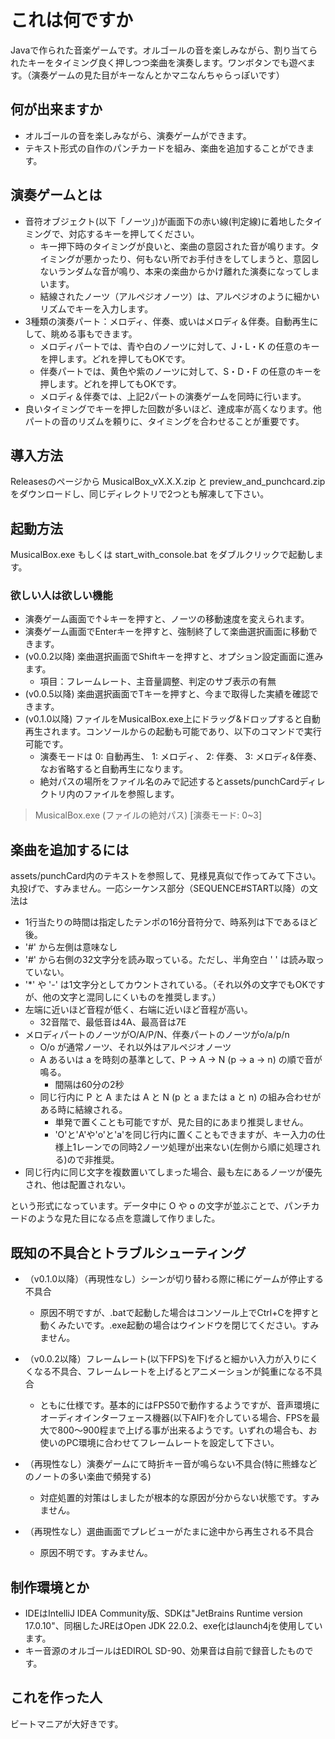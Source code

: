# これは何ですか
Javaで作られた音楽ゲームです。オルゴールの音を楽しみながら、割り当てられたキーをタイミング良く押しつつ楽曲を演奏します。ワンボタンでも遊べます。（演奏ゲームの見た目がキーなんとかマニなんちゃらっぽいです）

## 何が出来ますか
- オルゴールの音を楽しみながら、演奏ゲームができます。
- テキスト形式の自作のパンチカードを組み、楽曲を追加することができます。

## 演奏ゲームとは
- 音符オブジェクト(以下「ノーツ」)が画面下の赤い線(判定線)に着地したタイミングで、対応するキーを押してください。
  - キー押下時のタイミングが良いと、楽曲の意図された音が鳴ります。タイミングが悪かったり、何もない所でお手付きをしてしまうと、意図しないランダムな音が鳴り、本来の楽曲からかけ離れた演奏になってしまいます。
  - 結線されたノーツ（アルペジオノーツ）は、アルペジオのように細かいリズムでキーを入力します。
- 3種類の演奏パート：メロディ、伴奏、或いはメロディ＆伴奏。自動再生にして、眺める事もできます。
  - メロディパートでは、青や白のノーツに対して、J・L・K の任意のキーを押します。どれを押してもOKです。
  - 伴奏パートでは、黄色や紫のノーツに対して、S・D・F の任意のキーを押します。どれを押してもOKです。
  - メロディ＆伴奏では、上記2パートの演奏ゲームを同時に行います。
- 良いタイミングでキーを押した回数が多いほど、達成率が高くなります。他パートの音のリズムを頼りに、タイミングを合わせることが重要です。

## 導入方法
Releasesのページから MusicalBox_vX.X.X.zip と preview_and_punchcard.zip をダウンロードし、同じディレクトリで2つとも解凍して下さい。

## 起動方法
MusicalBox.exe もしくは start_with_console.bat をダブルクリックで起動します。

### 欲しい人は欲しい機能
- 演奏ゲーム画面で↑↓キーを押すと、ノーツの移動速度を変えられます。
- 演奏ゲーム画面でEnterキーを押すと、強制終了して楽曲選択画面に移動できます。
- (v0.0.2以降) 楽曲選択画面でShiftキーを押すと、オプション設定画面に進みます。
  - 項目：フレームレート、主音量調整、判定のサブ表示の有無
- (v0.0.5以降) 楽曲選択画面でTキーを押すと、今まで取得した実績を確認できます。
- (v0.1.0以降) ファイルをMusicalBox.exe上にドラッグ&ドロップすると自動再生されます。コンソールからの起動も可能であり、以下のコマンドで実行可能です。
  - 演奏モードは 0: 自動再生、 1: メロディ、 2: 伴奏、 3: メロディ&伴奏、 なお省略すると自動再生になります。
  - 絶対パスの場所をファイル名のみで記述するとassets/punchCardディレクトリ内のファイルを参照します。

> MusicalBox.exe (ファイルの絶対パス) [演奏モード: 0~3]

## 楽曲を追加するには
assets/punchCard内のテキストを参照して、見様見真似で作ってみて下さい。丸投げで、すみません。一応シーケンス部分（SEQUENCE#START以降）の文法は
- 1行当たりの時間は指定したテンポの16分音符分で、時系列は下であるほど後。
- '#' から左側は意味なし
- '#' から右側の32文字分を読み取っている。ただし、半角空白 ' ' は読み取っていない。
- '*' や '-' は1文字分としてカウントされている。（それ以外の文字でもOKですが、他の文字と混同しにくいものを推奨します。）
- 左端に近いほど音程が低く、右端に近いほど音程が高い。
  - 32音階で、最低音は4A、最高音は7E
- メロディパートのノーツがO/A/P/N、伴奏パートのノーツがo/a/p/n
  - O/o が通常ノーツ、それ以外はアルペジオノーツ
  - A あるいは a を時刻の基準として、P → A → N (p → a → n) の順で音が鳴る。
    - 間隔は60分の2秒
  - 同じ行内に P と A または A と N (p と a または a と n) の組み合わせがある時に結線される。
    - 単発で置くことも可能ですが、見た目的にあまり推奨しません。
    - 'O'と'A'や'o'と'a'を同じ行内に置くこともできますが、キー入力の仕様上1レーンでの同時2ノーツ処理が出来ない(左側から順に処理される)ので非推奨。
- 同じ行内に同じ文字を複数置いてしまった場合、最も左にあるノーツが優先され、他は配置されない。

という形式になっています。データ中に O や o の文字が並ぶことで、パンチカードのような見た目になる点を意識して作りました。

## 既知の不具合とトラブルシューティング
- （v0.1.0以降）（再現性なし）シーンが切り替わる際に稀にゲームが停止する不具合
  - 原因不明ですが、.batで起動した場合はコンソール上でCtrl+Cを押すと動くみたいです。.exe起動の場合はウインドウを閉じてください。すみません。

- （v0.0.2以降）フレームレート(以下FPS)を下げると細かい入力が入りにくくなる不具合、フレームレートを上げるとアニメーションが鈍重になる不具合
  - ともに仕様です。基本的にはFPS50で動作するようですが、音声環境にオーディオインターフェース機器(以下AIF)を介している場合、FPSを最大で800～900程まで上げる事が出来るようです。いずれの場合も、お使いのPC環境に合わせてフレームレートを設定して下さい。

- （再現性なし）演奏ゲームにて時折キー音が鳴らない不具合(特に熊蜂などのノートの多い楽曲で頻発する)
  - 対症処置的対策はしましたが根本的な原因が分からない状態です。すみません。

- （再現性なし）選曲画面でプレビューがたまに途中から再生される不具合
  - 原因不明です。すみません。

## 制作環境とか
- IDEはIntelliJ IDEA Community版、SDKは"JetBrains Runtime version 17.0.10"、同梱したJREはOpen JDK 22.0.2、exe化はlaunch4jを使用しています。
- キー音源のオルゴールはEDIROL SD-90、効果音は自前で録音したものです。

## これを作った人
ビートマニアが大好きです。
